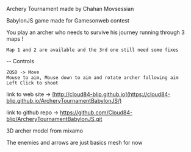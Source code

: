 Archery Tournament made by Chahan Movsessian


BabylonJS game made for Gamesonweb contest


You play an archer who needs to survive his journey running through 3 maps !

    Map 1 and 2 are available and the 3rd one still need some fixes

-- Controls

    ZQSD -> Move
    Mouse to aim, Mouse down to aim and rotate archer following aim
    Left Click to shoot


link to web site -> [http://cloud84-blip.github.io](https://cloud84-blip.github.io/ArcheryTournamentBabylonJS/)

link to github repo -> https://github.com/Cloud84-blip/ArcheryTournamentBabylonJS.git

3D archer model from mixamo

The enemies and arrows are just basics mesh for now
